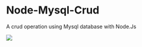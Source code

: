 # Node-Mysql-Crud
A crud operation using Mysql database with Node.Js

<img src="https://raw.githubusercontent.com/SahilMund/Node-Mysql-Crud/master/node.png" > 